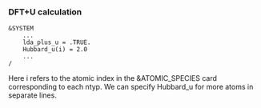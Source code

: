 ### DFT+U calculation 

```
&SYSTEM
    ...
    lda_plus_u = .TRUE.
    Hubbard_u(i) = 2.0
    ...
/
```
Here i refers to the atomic index in the &ATOMIC_SPECIES card corresponding to each ntyp. We can specify Hubbard_u for more atoms in separate lines. 
